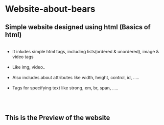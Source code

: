 # Website-about-bears
<h2>Simple website designed using html (Basics of html)</h2>
<ul>
<br><li>It inludes simple html tags, including lists(ordered & unordered), image & video tags</li>
<br><li>Like img, video..</li>
<br><li>Also includes about attributes like width, height, control, id, .....</li>
<br><li>Tags for specifying text like strong, em, br, span, .....</li></ul>
<br><br>
<h2>This is the Preview of the website</h2>
